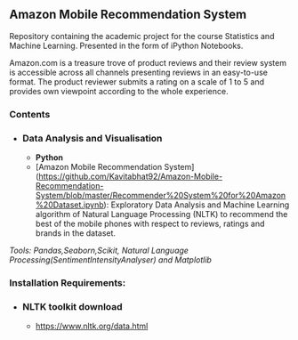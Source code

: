 ## Amazon Mobile Recommendation System

Repository containing the academic project for the course Statistics and Machine Learning. Presented in the form of iPython Notebooks.

Amazon.com is a treasure trove of product reviews and their review system is accessible across all channels presenting reviews in an easy-to-use format. The product reviewer submits a rating on a scale of 1 to 5 and provides own viewpoint according to the whole experience.

### Contents

- ### Data Analysis and Visualisation
  - __Python__
  - [Amazon Mobile Recommendation System]
  (https://github.com/Kavitabhat92/Amazon-Mobile-Recommendation-System/blob/master/Recommender%20System%20for%20Amazon%20Dataset.ipynb): 
  Exploratory Data Analysis and Machine Learning algorithm of Natural Language Processing (NLTK)  to recommend the best of the mobile phones with respect to reviews, ratings and brands in the dataset. 
  
_Tools: Pandas,Seaborn,Scikit, Natural Language Processing(SentimentIntensityAnalyser) and Matplotlib_

### Installation Requirements:

- ### NLTK toolkit download
	- https://www.nltk.org/data.html

